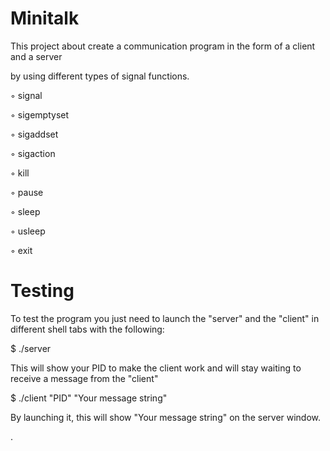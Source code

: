 # Minitalk
This project about create a communication program in the form of a client and a server

by using different types of signal functions.

◦ signal

◦ sigemptyset

◦ sigaddset

◦ sigaction

◦ kill

◦ pause

◦ sleep

◦ usleep

◦ exit

# Testing

To test the program you just need to launch the "server" and the "client" in different shell tabs with the following:

$ ./server

This will show your PID to make the client work and will stay waiting to receive a message from the "client"

$ ./client "PID" "Your message string"

By launching it, this will show "Your message string" on the server window.

.
